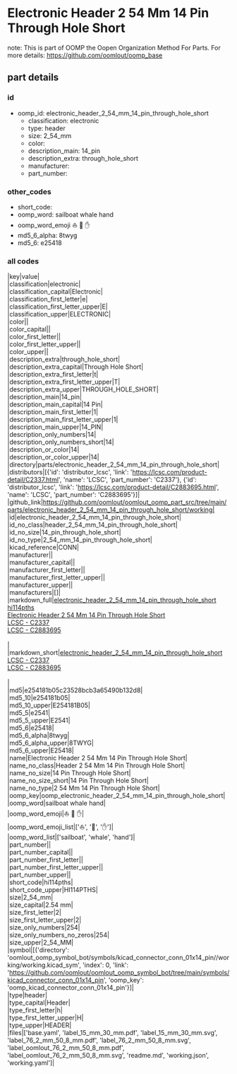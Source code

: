# Electronic Header 2 54 Mm 14 Pin Through Hole Short  

note: This is part of OOMP the Oopen Organization Method For Parts. For more details: https://github.com/oomlout/oomp_base

##  part details





### id
* oomp_id: electronic_header_2_54_mm_14_pin_through_hole_short
  * classification: electronic
  * type: header
  * size: 2_54_mm
  * color: 
  * description_main: 14_pin
  * description_extra: through_hole_short
  * manufacturer: 
  * part_number: 

### other_codes
* short_code: 
* oomp_word: sailboat whale hand
* oomp_word_emoji :sailboat: :whale: :hand:
* md5_6_alpha: 8twyg
* md5_6: e25418

### all codes 
|key|value|  
|classification|electronic|  
|classification_capital|Electronic|  
|classification_first_letter|e|  
|classification_first_letter_upper|E|  
|classification_upper|ELECTRONIC|  
|color||  
|color_capital||  
|color_first_letter||  
|color_first_letter_upper||  
|color_upper||  
|description_extra|through_hole_short|  
|description_extra_capital|Through Hole Short|  
|description_extra_first_letter|t|  
|description_extra_first_letter_upper|T|  
|description_extra_upper|THROUGH_HOLE_SHORT|  
|description_main|14_pin|  
|description_main_capital|14 Pin|  
|description_main_first_letter|1|  
|description_main_first_letter_upper|1|  
|description_main_upper|14_PIN|  
|description_only_numbers|14|  
|description_only_numbers_short|14|  
|description_or_color|14|  
|description_or_color_upper|14|  
|directory|parts/electronic_header_2_54_mm_14_pin_through_hole_short|  
|distributors|[{'id': 'distributor_lcsc', 'link': 'https://lcsc.com/product-detail/C2337.html', 'name': 'LCSC', 'part_number': 'C2337'}, {'id': 'distributor_lcsc', 'link': 'https://lcsc.com/product-detail/C2883695.html', 'name': 'LCSC', 'part_number': 'C2883695'}]|  
|github_link|https://github.com/oomlout/oomlout_oomp_part_src/tree/main/parts/electronic_header_2_54_mm_14_pin_through_hole_short/working|  
|id|electronic_header_2_54_mm_14_pin_through_hole_short|  
|id_no_class|header_2_54_mm_14_pin_through_hole_short|  
|id_no_size|14_pin_through_hole_short|  
|id_no_type|2_54_mm_14_pin_through_hole_short|  
|kicad_reference|CONN|  
|manufacturer||  
|manufacturer_capital||  
|manufacturer_first_letter||  
|manufacturer_first_letter_upper||  
|manufacturer_upper||  
|manufacturers|[]|  
|markdown_full|[electronic_header_2_54_mm_14_pin_through_hole_short](https://github.com/oomlout/oomlout_oomp_part_src/tree/main/parts/electronic_header_2_54_mm_14_pin_through_hole_short/working)<br>[hi114pths](https://github.com/oomlout/oomlout_oomp_part_src/tree/main/parts/electronic_header_2_54_mm_14_pin_through_hole_short/working)<br>[Electronic Header 2 54 Mm 14 Pin Through Hole Short](https://github.com/oomlout/oomlout_oomp_part_src/tree/main/parts/electronic_header_2_54_mm_14_pin_through_hole_short/working)<br>[LCSC - C2337<br>](https://lcsc.com/product-detail/C2337.html)[LCSC - C2883695<br>](https://lcsc.com/product-detail/C2883695.html)<br>|  
|markdown_short|[electronic_header_2_54_mm_14_pin_through_hole_short](https://github.com/oomlout/oomlout_oomp_part_src/tree/main/parts/electronic_header_2_54_mm_14_pin_through_hole_short/working)<br>[LCSC - C2337<br>](https://lcsc.com/product-detail/C2337.html)[LCSC - C2883695<br>](https://lcsc.com/product-detail/C2883695.html)<br>|  
|md5|e254181b05c23528bcb3a65490b132d8|  
|md5_10|e254181b05|  
|md5_10_upper|E254181B05|  
|md5_5|e2541|  
|md5_5_upper|E2541|  
|md5_6|e25418|  
|md5_6_alpha|8twyg|  
|md5_6_alpha_upper|8TWYG|  
|md5_6_upper|E25418|  
|name|Electronic Header 2 54 Mm 14 Pin Through Hole Short|  
|name_no_class|Header 2 54 Mm 14 Pin Through Hole Short|  
|name_no_size|14 Pin Through Hole Short|  
|name_no_size_short|14 Pin Through Hole Short|  
|name_no_type|2 54 Mm 14 Pin Through Hole Short|  
|oomp_key|oomp_electronic_header_2_54_mm_14_pin_through_hole_short|  
|oomp_word|sailboat whale hand|  
|oomp_word_emoji|:sailboat: :whale: :hand:|  
|oomp_word_emoji_list|[':sailboat:', ':whale:', ':hand:']|  
|oomp_word_list|['sailboat', 'whale', 'hand']|  
|part_number||  
|part_number_capital||  
|part_number_first_letter||  
|part_number_first_letter_upper||  
|part_number_upper||  
|short_code|hi114pths|  
|short_code_upper|HI114PTHS|  
|size|2_54_mm|  
|size_capital|2.54 mm|  
|size_first_letter|2|  
|size_first_letter_upper|2|  
|size_only_numbers|254|  
|size_only_numbers_no_zeros|254|  
|size_upper|2_54_MM|  
|symbol|[{'directory': 'oomlout_oomp_symbol_bot/symbols/kicad_connector_conn_01x14_pin//working/working.kicad_sym', 'index': 0, 'link': 'https://github.com/oomlout/oomlout_oomp_symbol_bot/tree/main/symbols/kicad_connector_conn_01x14_pin', 'oomp_key': 'oomp_kicad_connector_conn_01x14_pin'}]|  
|type|header|  
|type_capital|Header|  
|type_first_letter|h|  
|type_first_letter_upper|H|  
|type_upper|HEADER|  
|files|['base.yaml', 'label_15_mm_30_mm.pdf', 'label_15_mm_30_mm.svg', 'label_76_2_mm_50_8_mm.pdf', 'label_76_2_mm_50_8_mm.svg', 'label_oomlout_76_2_mm_50_8_mm.pdf', 'label_oomlout_76_2_mm_50_8_mm.svg', 'readme.md', 'working.json', 'working.yaml']|  
